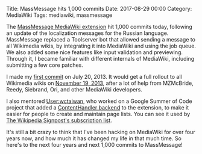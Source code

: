 Title: MassMessage hits 1,000 commits
Date: 2017-08-29 00:00
Category: MediaWiki
Tags: mediawiki, massmessage

The [MassMessage MediaWiki extension](https://www.mediawiki.org/wiki/Extension:MassMessage) hit 1,000 commits today, following an update of the localization messages for the Russian language. MassMessage replaced a Toolserver bot that allowed sending a message to all Wikimedia wikis, by integrating it into MediaWiki and using the job queue. We also added some nice features like input validation and previewing. Through it, I became familiar with different internals of MediaWiki, including submitting a few core patches.

I made my [first commit](https://gerrit.wikimedia.org/r/#/c/74831/) on July 20, 2013. It would get a full rollout to all Wikimedia wikis on [November 19, 2013](https://gerrit.wikimedia.org/r/#/c/91344/), after a lot of help from MZMcBride, Reedy, Siebrand, Ori, and other MediaWiki developers.

I also mentored [User:wctaiwan](https://www.mediawiki.org/wiki/User:Wctaiwan), who worked on a Google Summer of Code project that added a [ContentHandler backend](https://www.mediawiki.org/wiki/Extension:MassMessage/Page_input_list_improvements) to the extension, to make it easier for people to create and maintain page lists. You can see it used by [The Wikipedia Signpost's subscription list](https://en.wikipedia.org/wiki/Wikipedia:Wikipedia_Signpost/Subscribe).

It's still a bit crazy to think that I've been hacking on MediaWiki for over four years now, and how much it has changed my life in that much time. So here's to the next four years and next 1,000 commits to MassMessage!
